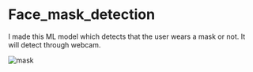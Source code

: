 # Face_mask_detection
I made this ML model which detects that the user wears a mask or not. It will detect through webcam.

  <img src="https://i.imgur.com/mDBFUOO.gif" alt="mask"/>
 


